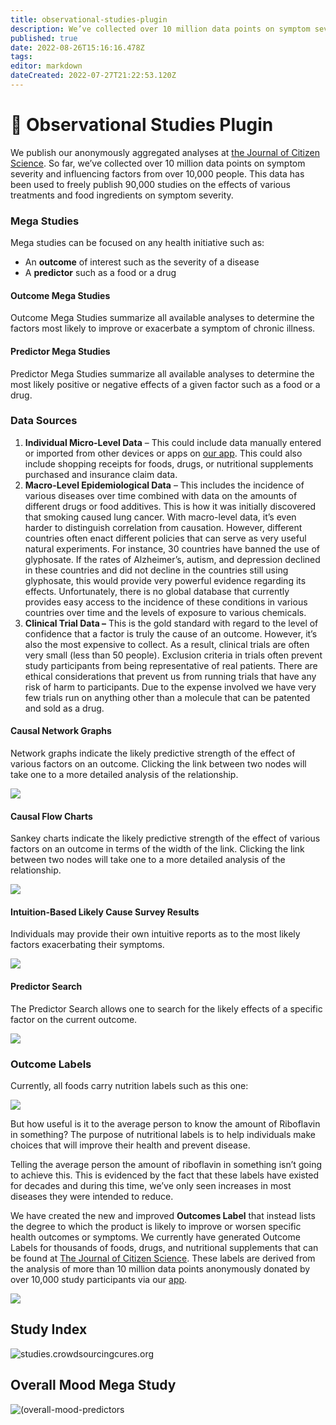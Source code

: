 ```yaml
---
title: observational-studies-plugin
description: We’ve collected over 10 million data points on symptom severity and influencing factors from over 10,000 people.
published: true
date: 2022-08-26T15:16:16.478Z
tags: 
editor: markdown
dateCreated: 2022-07-27T21:22:53.120Z
---
```


# 📑 Observational Studies Plugin

We publish our anonymously aggregated analyses at [the Journal of Citizen Science](https://studies.crowdsourcingcures.org/). So far, we’ve collected over 10 million data points on symptom severity and influencing factors from over 10,000 people. This data has been used to freely publish 90,000 studies on the effects of various treatments and food ingredients on symptom severity.

### Mega Studies

Mega studies can be focused on any health initiative such as:

* An **outcome** of interest such as the severity of a disease
* A **predictor** such as a food or a drug

#### Outcome Mega Studies

Outcome Mega Studies summarize all available analyses to determine the factors most likely to improve or exacerbate a symptom of chronic illness.

#### Predictor Mega Studies

Predictor Mega Studies summarize all available analyses to determine the most likely positive or negative effects of a given factor such as a food or a drug.

### Data Sources

1. **Individual Micro-Level Data** – This could include data manually entered or imported from other devices or apps on [our app](https://app.curedao.org/).
This could also include shopping receipts for foods, drugs, or nutritional supplements purchased and insurance claim data.
2. **Macro-Level Epidemiological Data** – This includes the incidence of various diseases over time combined with data on the amounts of different drugs or food additives. This is how it was initially discovered that smoking caused lung cancer. With macro-level data, it’s even harder to distinguish correlation from causation. However, different countries often enact different policies that can serve as very useful natural experiments. For instance, 30 countries have banned the use of glyphosate. If the rates of Alzheimer’s, autism, and depression declined in these countries and did not decline in the countries still using glyphosate, this would provide very powerful evidence regarding its effects. Unfortunately, there is no global database that currently provides easy access to the incidence of these conditions in various countries over time and the levels of exposure to various chemicals.
3. **Clinical Trial Data –** This is the gold standard with regard to the level of confidence that a factor is truly the cause of an outcome. However, it’s also the most expensive to collect. As a result, clinical trials are often very small (less than 50 people). Exclusion criteria in trials often prevent study participants from being representative of real patients. There are ethical considerations that prevent us from running trials that have any risk of harm to participants. Due to the expense involved we have very few trials run on anything other than a molecule that can be patented and sold as a drug.

#### Causal Network Graphs

Network graphs indicate the likely predictive strength of the effect of various factors on an outcome. Clicking the link between two nodes will take one to a more detailed analysis of the relationship.

![](https://crowdsourcingcures.org/wp-content/uploads/2021/03/image-1.png)

#### Causal Flow Charts

Sankey charts indicate the likely predictive strength of the effect of various factors on an outcome in terms of the width of the link. Clicking the link between two nodes will take one to a more detailed analysis of the relationship.

![](https://crowdsourcingcures.org/wp-content/uploads/2021/03/image-2.png)

#### Intuition-Based Likely Cause Survey Results

Individuals may provide their own intuitive reports as to the most likely factors exacerbating their symptoms.

![](https://crowdsourcingcures.org/wp-content/uploads/2021/03/image-3.png)

#### Predictor Search

The Predictor Search allows one to search for the likely effects of a specific factor on the current outcome.

![](https://crowdsourcingcures.org/wp-content/uploads/2021/03/image-4.png)

### Outcome Labels

Currently, all foods carry nutrition labels such as this one:

![](https://crowdsourcingcures.org/wp-content/uploads/2021/02/nutrition-label-436x1024-1.jpg)

But how useful is it to the average person to know the amount of Riboflavin in something? The purpose of nutritional labels is to help individuals make choices that will improve their health and prevent disease.

Telling the average person the amount of riboflavin in something isn’t going to achieve this. This is evidenced by the fact that these labels have existed for decades and during this time, we’ve only seen increases in most diseases they were intended to reduce.

We have created the new and improved **Outcomes Label** that instead lists the degree to which the product is likely to improve or worsen specific health outcomes or symptoms. We currently have generated Outcome Labels for thousands of foods, drugs, and nutritional supplements that can be found at [The Journal of Citizen Science](https://studies.curedao.org/). 
These labels are derived from the analysis of more than 10 million data points anonymously donated by over 10,000 study participants via our [app](https://app.curedao.org/).

![](https://crowdsourcingcures.org/wp-content/uploads/2021/05/nutrition-facts-vs-outcome-labels-melatonin-1024x592.png)

## Study Index

![studies.crowdsourcingcures.org](/assets/studies.crowdsourcingcures.org.jpeg)

## Overall Mood Mega Study

![(overall-mood-predictors](/assets/overall-mood-predictors.jpeg)

